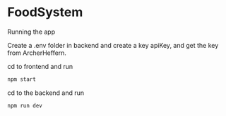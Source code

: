 # FoodSystem

Running the app

Create a .env folder in backend and create a key apiKey, and get the key from ArcherHeffern.

cd to frontend and run
```bash
npm start
```

cd to the backend and run
```bash
npm run dev
```
